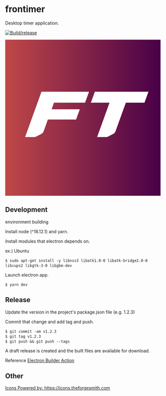 # frontimer

Desktop timer application.

[![Build/release](https://github.com/seita1996/frontimer/actions/workflows/build.yml/badge.svg)](https://github.com/seita1996/frontimer/actions/workflows/build.yml)

![](https://github.com/seita1996/frontimer/blob/main/src/assets/ft-logo.png)

## Development

environment building

Install node (^18.12.1) and yarn.

Install modules that electron depends on.

ex.) Ubuntu

```
$ sudo apt-get install -y libnss3 libatk1.0-0 libatk-bridge2.0-0 libcups2 libgtk-3-0 libgbm-dev
```

Launch electron app.

```
$ yarn dev
```

## Release

Update the version in the project's package.json file (e.g. 1.2.3)

Commit that change and add tag and push.

```
$ git commit -am v1.2.3
$ git tag v1.2.3
$ git push && git push --tags
```

A draft release is created and the built files are available for download.

Reference [Electron Builder Action](https://github.com/marketplace/actions/electron-builder-action)


## Other

<a href="https://icons.theforgesmith.com">Icons Powered by: https://icons.theforgesmith.com</a>

